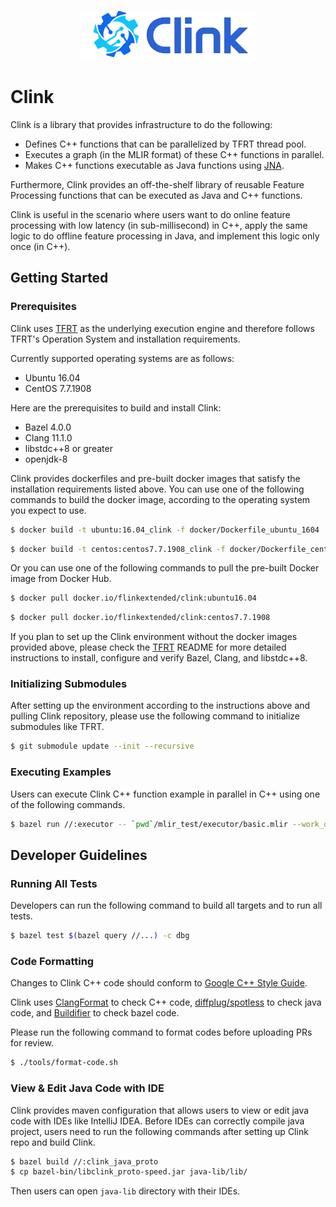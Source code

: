 <p align="center">
  <img src="./docs/clink_logo.png" height="80px"/>
</p>

# Clink

Clink is a library that provides infrastructure to do the following:
- Defines C++ functions that can be parallelized by TFRT thread pool.
- Executes a graph (in the MLIR format) of these C++ functions in parallel.
- Makes C++ functions executable as Java functions using
  [JNA](https://github.com/java-native-access/jna).

Furthermore, Clink provides an off-the-shelf library of reusable Feature
Processing functions that can be executed as Java and C++ functions.

Clink is useful in the scenario where users want to do online feature processing
with low latency (in sub-millisecond) in C++, apply the same logic to do offline
feature processing in Java, and implement this logic only once (in C++).

## Getting Started

### Prerequisites

Clink uses [TFRT](https://github.com/tensorflow/runtime) as the underlying
execution engine and therefore follows TFRT's Operation System and installation
requirements.

Currently supported operating systems are as follows:

- Ubuntu 16.04
- CentOS 7.7.1908

Here are the prerequisites to build and install Clink:
- Bazel 4.0.0
- Clang 11.1.0
- libstdc++8 or greater
- openjdk-8

Clink provides dockerfiles and pre-built docker images that satisfy the
installation requirements listed above. You can use one of the following
commands to build the docker image, according to the operating system you expect
to use.

```bash
$ docker build -t ubuntu:16.04_clink -f docker/Dockerfile_ubuntu_1604 .
```

```bash
$ docker build -t centos:centos7.7.1908_clink -f docker/Dockerfile_centos_77 .
```

Or you can use one of the following commands to pull the pre-built Docker image
from Docker Hub.

```bash
$ docker pull docker.io/flinkextended/clink:ubuntu16.04
```

```bash
$ docker pull docker.io/flinkextended/clink:centos7.7.1908
```

If you plan to set up the Clink environment without the docker images provided
above, please check the [TFRT](https://github.com/tensorflow/runtime) README for
more detailed instructions to install, configure and verify Bazel, Clang, and
libstdc++8.

### Initializing Submodules

After setting up the environment according to the instructions above and pulling
Clink repository, please use the following command to initialize submodules like
TFRT.

```bash
$ git submodule update --init --recursive
```

### Executing Examples

Users can execute Clink C++ function example in parallel in C++ using one of the
following commands.

```bash
$ bazel run //:executor -- `pwd`/mlir_test/executor/basic.mlir --work_queue_type=mstd --host_allocator_type=malloc
```

<!-- TODO: Add detailed example illustrating the usage of Clink Runner API. -->

## Developer Guidelines

### Running All Tests

Developers can run the following command to build all targets and to run all
tests.

```bash
$ bazel test $(bazel query //...) -c dbg
```

### Code Formatting

Changes to Clink C++ code should conform to [Google C++ Style
Guide](https://google.github.io/styleguide/cppguide.html).

Clink uses [ClangFormat](https://clang.llvm.org/docs/ClangFormat.html) to check
C++ code, [diffplug/spotless](https://github.com/diffplug/spotless) to check
java code, and [Buildifier](https://github.com/bazelbuild/buildtools) to check
bazel code.

Please run the following command to format codes before uploading PRs for
review.

```bash
$ ./tools/format-code.sh
```

### View & Edit Java Code with IDE

Clink provides maven configuration that allows users to view or edit java code
with IDEs like IntelliJ IDEA. Before IDEs can correctly compile java project,
users need to run the following commands after setting up Clink repo and build
Clink.

```bash
$ bazel build //:clink_java_proto
$ cp bazel-bin/libclink_proto-speed.jar java-lib/lib/
```

Then users can open `java-lib` directory with their IDEs.